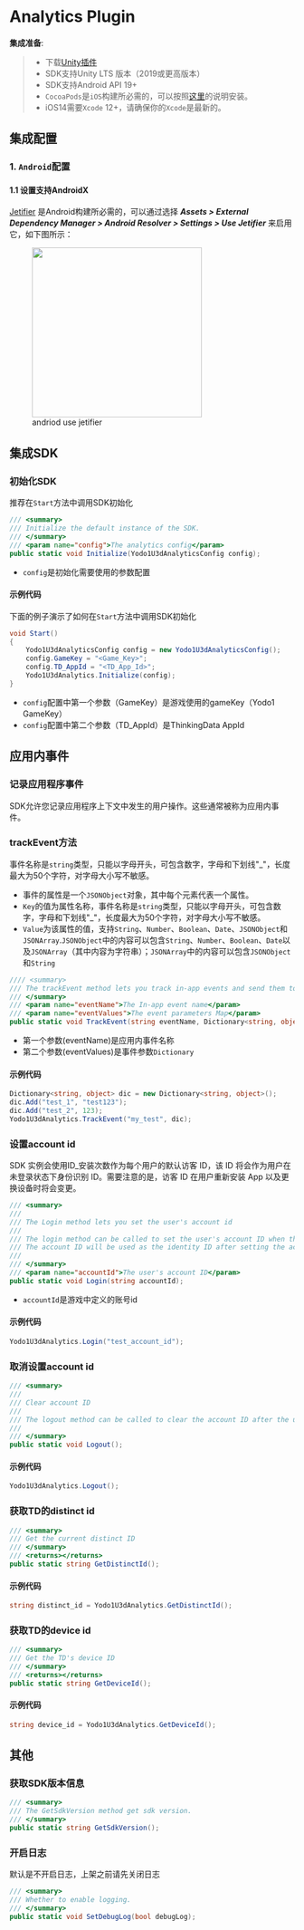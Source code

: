 # Analytics Plugin

**集成准备**:

>* 下载[Unity插件]()
>* SDK支持Unity LTS 版本（2019或更高版本）
>* SDK支持Android API 19+
>* `CocoaPods`是`iOS`构建所必需的，可以按照[这里](https://guides.cocoapods.org/using/getting-started.html#getting-started)的说明安装。
>* iOS14需要`Xcode` 12+，请确保你的`Xcode`是最新的。

## 集成配置

### 1. `Android`配置

#### 1.1 设置支持AndroidX

[Jetifier](https://developer.android.com/jetpack/androidx/releases/jetifier) 是Android构建所必需的，可以通过选择 ***Assets > External Dependency Manager > Android Resolver > Settings > Use Jetifier*** 来启用它，如下图所示：

<!-- markdownlint-disable -->
<figure> 
    <img src="/zh/assets/images/andriod_use_jetifier.png" width="300"> 
    <figcaption>andriod use jetifier</figcaption> 
</figure>

## 集成SDK

### 初始化SDK

推荐在`Start`方法中调用SDK初始化

```c#
/// <summary>
/// Initialize the default instance of the SDK.
/// </summary>
/// <param name="config">The analytics config</param>
public static void Initialize(Yodo1U3dAnalyticsConfig config);
```

* `config`是初始化需要使用的参数配置

#### 示例代码

下面的例子演示了如何在`Start`方法中调用SDK初始化

```c#
void Start()
{
	Yodo1U3dAnalyticsConfig config = new Yodo1U3dAnalyticsConfig();
	config.GameKey = "<Game_Key>";
	config.TD_AppId = "<TD_App_Id>";
	Yodo1U3dAnalytics.Initialize(config);
}
```

* `config`配置中第一个参数（GameKey）是游戏使用的gameKey（Yodo1 GameKey）
* `config`配置中第二个参数（TD_AppId）是ThinkingData AppId

## 应用内事件

### 记录应用程序事件

SDK允许您记录应用程序上下文中发生的用户操作。这些通常被称为应用内事件。

### trackEvent方法

事件名称是`string`类型，只能以字母开头，可包含数字，字母和下划线"_"，长度最大为50个字符，对字母大小写不敏感。

* 事件的属性是一个`JSONObject`对象，其中每个元素代表一个属性。
* `Key`的值为属性名称，事件名称是`string`类型，只能以字母开头，可包含数字，字母和下划线"_"，长度最大为50个字符，对字母大小写不敏感。
* `Value`为该属性的值，支持`String`、`Number`、`Boolean`、`Date`、`JSONObject`和`JSONArray`.`JSONObject`中的内容可以包含`String`、`Number`、`Boolean`、`Date`以及`JSONArray`（其中内容为字符串）；`JSONArray`中的内容可以包含`JSONObject`和`String`

```c#
//// <summary>
/// The trackEvent method lets you track in-app events and send them to TD for processing.
/// </summary>
/// <param name="eventName">The In-app event name</param>
/// <param name="eventValues">The event parameters Map</param>
public static void TrackEvent(string eventName, Dictionary<string, object> eventValues);
```

* 第一个参数(eventName)是应用内事件名称
* 第二个参数(eventValues)是事件参数`Dictionary`

#### 示例代码

```c#
Dictionary<string, object> dic = new Dictionary<string, object>();
dic.Add("test_1", "test123");
dic.Add("test_2", 123);
Yodo1U3dAnalytics.TrackEvent("my_test", dic);
```

### 设置account id

SDK 实例会使用ID_安装次数作为每个用户的默认访客 ID，该 ID 将会作为用户在未登录状态下身份识别 ID。需要注意的是，访客 ID 在用户重新安装 App 以及更换设备时将会变更。

```c#
/// <summary>
///
/// The Login method lets you set the user's account id
/// 
/// The login method can be called to set the user's account ID when the user logs in.
/// The account ID will be used as the identity ID after setting the account ID, and the set account ID will be retained until the logout method is called.
/// 
/// </summary>
/// <param name="accountId">The user's account ID</param>
public static void Login(string accountId);
```

* `accountId`是游戏中定义的账号id

#### 示例代码

```c#
Yodo1U3dAnalytics.Login("test_account_id");
```

### 取消设置account id

```c#
/// <summary>
/// 
/// Clear account ID
///
/// The logout method can be called to clear the account ID after the user has logged out, and the guest ID will be used as the identity ID until the next call to Login method
/// 
/// </summary>
public static void Logout();
```

#### 示例代码

```c#
Yodo1U3dAnalytics.Logout();
```

### 获取TD的distinct id

```c#
/// <summary>
/// Get the current distinct ID
/// </summary>
/// <returns></returns>
public static string GetDistinctId();
```

#### 示例代码

```c#
string distinct_id = Yodo1U3dAnalytics.GetDistinctId();
```

### 获取TD的device id

```c#
/// <summary>
/// Get the TD's device ID
/// </summary>
/// <returns></returns>
public static string GetDeviceId();
```

#### 示例代码

```c#
string device_id = Yodo1U3dAnalytics.GetDeviceId();
```

## 其他

### 获取SDK版本信息

```c#
/// <summary>
/// The GetSdkVersion method get sdk version.
/// </summary>
public static string GetSdkVersion();
```

### 开启日志

默认是不开启日志，上架之前请先关闭日志

```c#
/// <summary>
/// Whether to enable logging.
/// </summary>
public static void SetDebugLog(bool debugLog);
```
